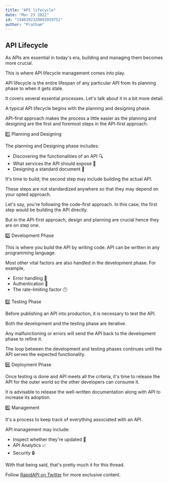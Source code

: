 ```yaml
---
title: "API lifecycle"
date: "Mar 23 2022"
id: "1506392320693919752"
author: "Pratham"
---
```


## API Lifecycle

<Tweet>

As APIs are essential in today's era, building and managing them becomes more crucial. 

This is where API lifecycle management comes into play.

</Tweet>

<Tweet>

API lifecycle is the entire lifespan of any particular API from its planning phase to when it gets stale.

It covers several essential processes. Let's talk about it in a bit more detail.

</Tweet>

<Tweet>

A typical API lifecycle begins with the planning and designing phase.

API-first approach makes the process a little easier as the planning and designing are the first and foremost steps in the API-first approach.

</Tweet>

<Tweet>

1️⃣ Planning and Designing

The planning and Designing phase includes:

- Discovering the functionalities of an API 🔍
- What services the API should expose 📲
- Designing a standard document 📃

</Tweet>

<Tweet>

It's time to build; the second step may include building the actual API.

These steps are not standardized anywhere so that they may depend on your opted approach.

</Tweet>

<Tweet>

Let's say, you're following the code-first approach. In this case, the first step would be building the API directly.

But in the API-first approach, design and planning are crucial hence they are on step one.

</Tweet>

<Tweet>

2️⃣ Development Phase

This is where you build the API by writing code. API can be written in any programming language.

</Tweet>

<Tweet>

Most other vital factors are also handled in the development phase. For example,

- Error handling 🔁
- Authentication 🔐
- The rate-limiting factor 🕛

</Tweet>

<Tweet>

3️⃣ Testing Phase

Before publishing an API into production, it is necessary to test the API.

Both the development and the testing phase are iterative.

</Tweet>

<Tweet>

Any malfunctioning or errors will send the API back to the development phase to refine it.

The loop between the development and testing phases continues until the API serves the expected functionality.

</Tweet>

<Tweet>

4️⃣ Deployment Phase

Once testing is done and API meets all the criteria, it's time to release the API for the outer world so the other developers can consume it.

</Tweet>

<Tweet>

It is advisable to release the well-written documentation along with API to increase its adoption.

</Tweet>

<Tweet>

5️⃣ Management

It's a process to keep track of everything associated with an API.

</Tweet>

<Tweet>

API management may include:

- Inspect whether they're updated 🔁
- API Analytics 📈
- Security 🔒

</Tweet>

<Tweet>

With that being said, that's pretty much it for this thread.

Follow [RapidAPI on Twitter](https://twitter.com/Rapid_API) for more exclusive content.

</Tweet>
